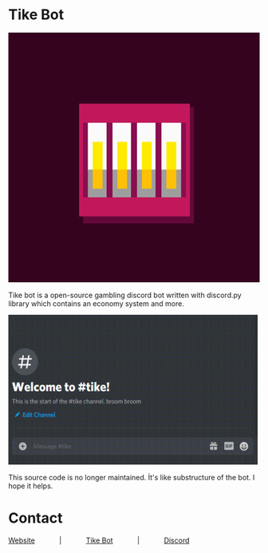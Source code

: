 # Tike Bot 

<img src="https://github.com/saliherdemk/Tike/blob/master/media/logo.png"  width="1000" height="500" />

Tike bot is a open-source gambling discord bot written with discord.py library which contains an economy system and more.

<img src="https://github.com/saliherdemk/Tike/blob/master/media/race.gif"  width="500" height="300" />

This source code is no longer maintained. İt's like substructure of the bot. I hope it helps.




# Contact

[Website](http://tyche.ga)⠀ ⠀⠀ ⠀|⠀ ⠀⠀ ⠀[Tike Bot](https://top.gg/bot/818200360819884062)⠀ ⠀⠀ ⠀|⠀ ⠀⠀ ⠀[Discord](https://discord.gg/Jk3pVbNeQu)

